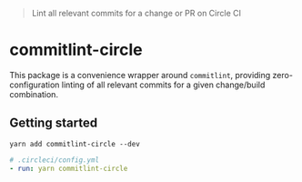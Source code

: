 > Lint all relevant commits for a change or PR on Circle CI

# commitlint-circle

This package is a convenience wrapper around `commitlint`, 
providing zero-configuration linting of all relevant commits
for a given change/build combination.

## Getting started

```
yarn add commitlint-circle --dev
```

```yml
# .circleci/config.yml
- run: yarn commitlint-circle
```
